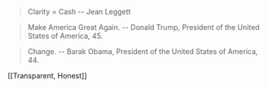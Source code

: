> Clarity = Cash
> -- Jean Leggett

> Make America Great Again.
> -- Donald Trump, President of the United States of America, 45.

> Change.
> -- Barak Obama, President of the United States of America, 44.

[[Transparent, Honest]]

